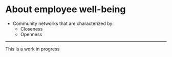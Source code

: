 # About employee well-being

- Community networks that are characterized by:
  - Closeness
  - Openness

<hr>

This is a work in progress
